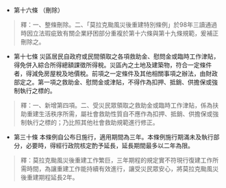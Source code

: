 * 第十六條 （刪除）

> 釋：一、整條刪除。二、「莫拉克颱風災後重建特別條例」於98年三讀通過時因立法瑕疵致有關企業紓困部分重複於第十六條與第十九條規範，爰補正刪除之。

* 第十七條 災區居民自政府或民間領取之各項救助金、慰問金或臨時工作津貼，得免併入綜合所得總額課徵所得稅。災區內之土地及建築物，符合一定條件者，得減免房屋稅及地價稅。前項之一定條件及其他相關事項之辦法，由財政部定之。第一項之救助金、慰問金或津貼，不得作為扣押、抵銷、供擔保或強制執行之標的。

> 釋：一、新增第四項。二、受災民眾領取之救助金或臨時工作津貼，係為扶助重建生活秩序所需，屬社會救助性質自不應作為扣押、抵銷、供擔保或強制執行之標的；乃比照其他社會救助規範進行修正。

* 第三十條 本條例自公布日施行，適用期間為三年。本條例施行期滿未及執行部分，必要時，得經行政院核定酌予延長，延長期間最多以二年為限。

> 釋：莫拉克颱風災後重建工作繁巨，三年期程的規定實不符現行復建工作所需時間，為讓重建工作能持續有效進行，讓受災民眾安心，將莫拉克颱風災後重建期程延長2年。

